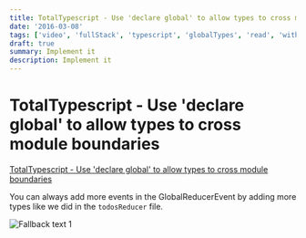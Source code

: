 ```yaml
---
title: TotalTypescript - Use 'declare global' to allow types to cross module boundaries
date: '2016-03-08'
tags: ['video', 'fullStack', 'typescript', 'globalTypes', 'read', 'withResume']
draft: true
summary: Implement it
description: Implement it
---
```


# TotalTypescript - Use 'declare global' to allow types to cross module boundaries


[TotalTypescript - Use 'declare global' to allow types to cross module boundaries](https://www.totaltypescript.com/tips/use-declare-global-to-allow-types-to-cross-module-boundaries)


You can always add more events in the GlobalReducerEvent by adding more types like we did in the `todosReducer` file.

![Fallback text 1](/static/assets/pasted-image-20221012180145.png)


